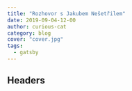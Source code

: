 ```yaml
---
title: "Rozhovor s Jakubem Nešetřilem"
date: 2019-09-04-12-00
author: curious-cat
category: blog
cover: "cover.jpg"
tags:
  - gatsby
---
```


## Headers
